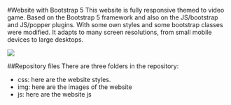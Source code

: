 #Website with Bootstrap 5
This website is fully responsive themed to video game. Based on the Bootstrap 5 framework and also on the JS/bootstrap and JS/popper plugins. With some own styles and some bootstrap classes were modified. It adapts to many screen resolutions, from small mobile devices to large desktops.

![](https://raw.githubusercontent.com/Cohetero/Imagenes-PaginesWeb/master/TheLegendOfZelda/TheLegendOfZelda-1.png?token=GHSAT0AAAAAABUCNMFOO7WWKFFZQVNCYW7WYUFSADA)

##Repository files
There are three folders in the repository:
* css: here are the website styles.
* img: here are the images of the website
* js: here are the website js
